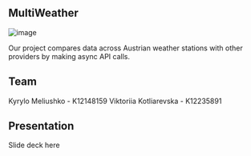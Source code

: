 ## MultiWeather
![image](https://github.com/user-attachments/assets/9ad6df95-8a3f-4e42-ba6b-3be588e14315)

Our project compares data across Austrian weather stations with other providers by making async API calls. 

## Team

Kyrylo Meliushko - K12148159
Viktoriia Kotliarevska - K12235891

## Presentation

Slide deck here


